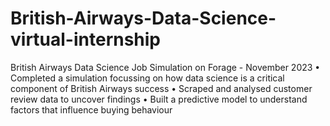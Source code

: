 # British-Airways-Data-Science-virtual-internship

British Airways Data Science Job Simulation on Forage - November 2023
•	Completed a simulation focussing on how data science is a critical component of British Airways success
•	Scraped and analysed customer review data to uncover findings
•	Built a predictive model to understand factors that influence buying behaviour
